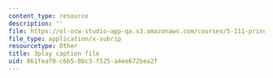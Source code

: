 ```yaml
---
content_type: resource
description: ''
file: https://ol-ocw-studio-app-qa.s3.amazonaws.com/courses/5-111-principles-of-chemical-science-fall-2008/861feaf0c6b50bc3f525a4ee672bea2f_3AVSORIJJJY.srt
file_type: application/x-subrip
resourcetype: Other
title: 3play caption file
uid: 861feaf0-c6b5-0bc3-f525-a4ee672bea2f
---
```

